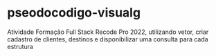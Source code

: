# pseodocodigo-visualg
Atividade Formação Full Stack Recode Pro 2022, utilizando vetor, criar cadastro de clientes, destinos e disponibilizar uma consulta para cada estrutura

